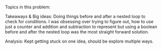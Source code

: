 Topics in this problem:

Takeaways & Big ideas: 
Doing things before and after a nested loop to check for conditions. I was obsessing over trying to figure out, how to use just a counter and addition and subtraction to represent but using a boolean before and after the nested loop was the most straight forward solution.


Analysis: 
Kept getting stuck on one idea, should be explore multiple ways.
